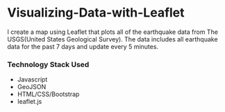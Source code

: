# Visualizing-Data-with-Leaflet

I create a map using Leaflet that plots all of the earthquake data from The USGS(United States Geological Survey). The data includes all earthquake data for the past 7 days and update every 5 minutes.

### Technology Stack Used
* Javascript
* GeoJSON
* HTML/CSS/Bootstrap
* leaflet.js
